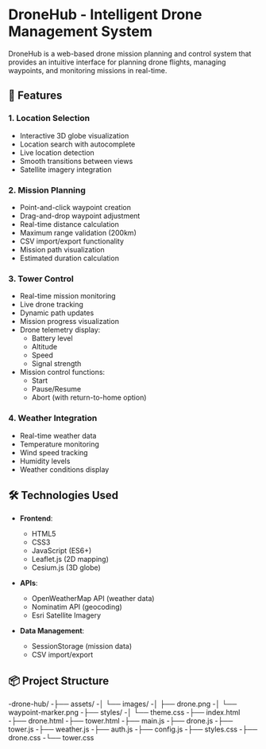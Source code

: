 # DroneHub - Intelligent Drone Management System

DroneHub is a web-based drone mission planning and control system that provides an intuitive interface for planning drone flights, managing waypoints, and monitoring missions in real-time.

## 🚀 Features

### 1. Location Selection
- Interactive 3D globe visualization
- Location search with autocomplete
- Live location detection
- Smooth transitions between views
- Satellite imagery integration

### 2. Mission Planning
- Point-and-click waypoint creation
- Drag-and-drop waypoint adjustment
- Real-time distance calculation
- Maximum range validation (200km)
- CSV import/export functionality
- Mission path visualization
- Estimated duration calculation

### 3. Tower Control
- Real-time mission monitoring
- Live drone tracking
- Dynamic path updates
- Mission progress visualization
- Drone telemetry display:
  - Battery level
  - Altitude
  - Speed
  - Signal strength
- Mission control functions:
  - Start
  - Pause/Resume
  - Abort (with return-to-home option)

### 4. Weather Integration
- Real-time weather data
- Temperature monitoring
- Wind speed tracking
- Humidity levels
- Weather conditions display

## 🛠️ Technologies Used

- **Frontend**:
  - HTML5
  - CSS3
  - JavaScript (ES6+)
  - Leaflet.js (2D mapping)
  - Cesium.js (3D globe)

- **APIs**:
  - OpenWeatherMap API (weather data)
  - Nominatim API (geocoding)
  - Esri Satellite Imagery

- **Data Management**:
  - SessionStorage (mission data)
  - CSV import/export

## 📦 Project Structure 
-drone-hub/
-├── assets/
-│ └── images/
-│ ├── drone.png
-│ └── waypoint-marker.png
-├── styles/
-│ └── theme.css
-├── index.html
-├── drone.html
-├── tower.html
-├── main.js
-├── drone.js
-├── tower.js
-├── weather.js
-├── auth.js
-├── config.js
-├── styles.css
-├── drone.css
-└── tower.css
